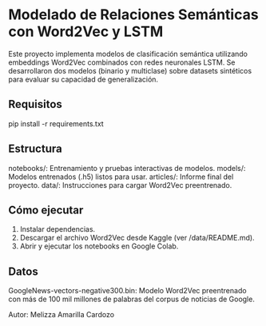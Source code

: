 
# Modelado de Relaciones Semánticas con Word2Vec y LSTM

Este proyecto implementa modelos de clasificación semántica utilizando embeddings Word2Vec combinados con redes neuronales LSTM. Se desarrollaron dos modelos (binario y multiclase) sobre datasets sintéticos para evaluar su capacidad de generalización.

## Requisitos
pip install -r requirements.txt

## Estructura
notebooks/: Entrenamiento y pruebas interactivas de modelos.
models/: Modelos entrenados (.h5) listos para usar.
articles/: Informe final del proyecto.
data/: Instrucciones para cargar Word2Vec preentrenado.

## Cómo ejecutar
1. Instalar dependencias.
2. Descargar el archivo Word2Vec desde Kaggle (ver /data/README.md).
3. Abrir y ejecutar los notebooks en Google Colab.

## Datos
GoogleNews-vectors-negative300.bin: Modelo Word2Vec preentrenado con más de 100 mil millones de palabras del corpus de noticias de Google.


Autor: Melizza Amarilla Cardozo
